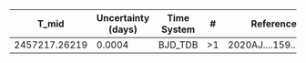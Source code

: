|T_mid        |Uncertainty (days)|Time System|#  |Reference                             |
|-------------|------------------|-----------|---|--------------------------------------|
|2457217.26219|0.0004            |BJD_TDB    |>1 |2020AJ....159..255C                   |
